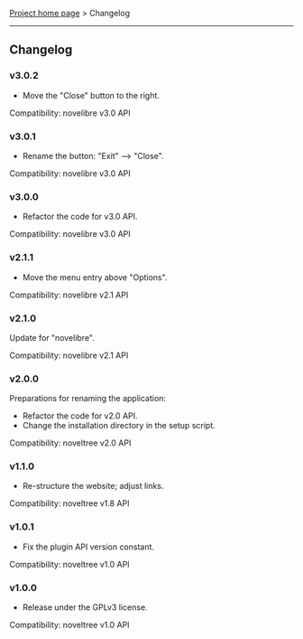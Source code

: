 [Project home page](../) > Changelog

------------------------------------------------------------------------

## Changelog

### v3.0.2

- Move the "Close" button to the right.

Compatibility: novelibre v3.0 API

### v3.0.1

- Rename the button: "Exit" --> "Close".

Compatibility: novelibre v3.0 API

### v3.0.0

- Refactor the code for v3.0 API.

Compatibility: novelibre v3.0 API

### v2.1.1

- Move the menu entry above "Options".

Compatibility: novelibre v2.1 API

### v2.1.0

Update for "novelibre".

Compatibility: novelibre v2.1 API

### v2.0.0

Preparations for renaming the application:
- Refactor the code for v2.0 API.
- Change the installation directory in the setup script.

Compatibility: noveltree v2.0 API

### v1.1.0

- Re-structure the website; adjust links.

Compatibility: noveltree v1.8 API

### v1.0.1

- Fix the plugin API version constant.

Compatibility: noveltree v1.0 API

### v1.0.0

- Release under the GPLv3 license.

Compatibility: noveltree v1.0 API
